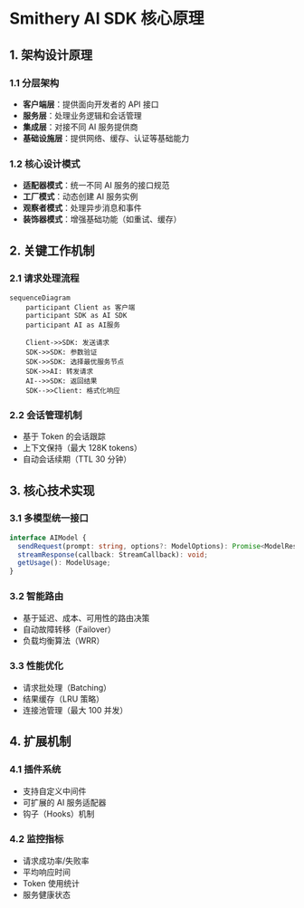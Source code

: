 # Smithery AI SDK 核心原理

## 1. 架构设计原理

### 1.1 分层架构

- **客户端层**：提供面向开发者的 API 接口
- **服务层**：处理业务逻辑和会话管理
- **集成层**：对接不同 AI 服务提供商
- **基础设施层**：提供网络、缓存、认证等基础能力

### 1.2 核心设计模式

- **适配器模式**：统一不同 AI 服务的接口规范
- **工厂模式**：动态创建 AI 服务实例
- **观察者模式**：处理异步消息和事件
- **装饰器模式**：增强基础功能（如重试、缓存）

## 2. 关键工作机制

### 2.1 请求处理流程

```mermaid
sequenceDiagram
    participant Client as 客户端
    participant SDK as AI SDK
    participant AI as AI服务

    Client->>SDK: 发送请求
    SDK->>SDK: 参数验证
    SDK->>SDK: 选择最优服务节点
    SDK->>AI: 转发请求
    AI-->>SDK: 返回结果
    SDK-->>Client: 格式化响应
```

### 2.2 会话管理机制

- 基于 Token 的会话跟踪
- 上下文保持（最大 128K tokens）
- 自动会话续期（TTL 30 分钟）

## 3. 核心技术实现

### 3.1 多模型统一接口

```typescript
interface AIModel {
  sendRequest(prompt: string, options?: ModelOptions): Promise<ModelResponse>;
  streamResponse(callback: StreamCallback): void;
  getUsage(): ModelUsage;
}
```

### 3.2 智能路由

- 基于延迟、成本、可用性的路由决策
- 自动故障转移（Failover）
- 负载均衡算法（WRR）

### 3.3 性能优化

- 请求批处理（Batching）
- 结果缓存（LRU 策略）
- 连接池管理（最大 100 并发）

## 4. 扩展机制

### 4.1 插件系统

- 支持自定义中间件
- 可扩展的 AI 服务适配器
- 钩子（Hooks）机制

### 4.2 监控指标

- 请求成功率/失败率
- 平均响应时间
- Token 使用统计
- 服务健康状态
